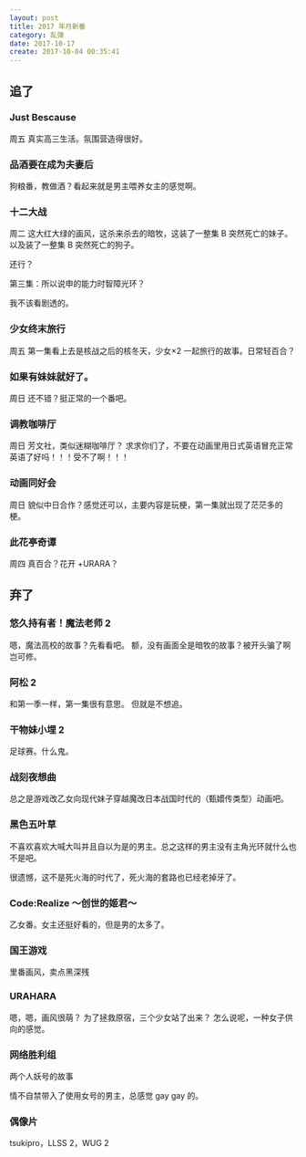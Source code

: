 ```yaml
---
layout: post
title: 2017 年月新番
category: 乱弹
date: 2017-10-17
create: 2017-10-04 00:35:41
---
```


## 追了

### Just Bescause
周五
真实高三生活。氛围营造得很好。

### 品酒要在成为夫妻后
狗粮番，教做酒？看起来就是男主喂养女主的感觉啊。

### 十二大战
周二
这大红大绿的画风，这杀来杀去的暗牧，这装了一整集 B 突然死亡的妹子。以及装了一整集 B 突然死亡的狗子。

还行？

第三集：所以说申的能力时智障光环？

我不该看剧透的。

### 少女终末旅行
周五
第一集看上去是核战之后的核冬天，少女×2 一起旅行的故事。日常轻百合？

### 如果有妹妹就好了。
周日
还不错？挺正常的一个番吧。

### 调教咖啡厅
周日
芳文社，类似迷糊咖啡厅？
求求你们了，不要在动画里用日式英语冒充正常英语了好吗！！！受不了啊！！！

### 动画同好会
周日
貌似中日合作？感觉还可以，主要内容是玩梗，第一集就出现了茫茫多的梗。

### 此花亭奇谭
周四
真百合？花开 +URARA？

## 弃了

### 悠久持有者！魔法老师 2
嗯，魔法高校的故事？先看看吧。
额，没有画面全是暗牧的故事？被开头骗了啊岂可修。

### 阿松 2
和第一季一样，第一集很有意思。
但就是不想追。

### 干物妹小埋 2
足球赛。什么鬼。

### 战刻夜想曲
总之是游戏改乙女向现代妹子穿越魔改日本战国时代的（甄嬛传类型）动画吧。

### 黑色五叶草
不喜欢喜欢大喊大叫并且自以为是的男主。总之这样的男主没有主角光环就什么也不是吧。

很遗憾，这不是死火海的时代了，死火海的套路也已经老掉牙了。

### Code:Realize ～创世的姬君～
乙女番。女主还挺好看的，但是男的太多了。

### 国王游戏
里番画风，卖点黑深残

### URAHARA
嗯，嗯，画风很萌？
为了拯救原宿，三个少女站了出来？
怎么说呢，一种女子供向的感觉。

### 网络胜利组
两个人妖号的故事

情不自禁带入了使用女号的男主，总感觉 gay gay 的。

### 偶像片
tsukipro，LLSS 2，WUG 2
